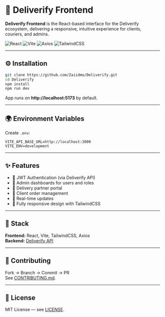 # 🚀 Deliverify Frontend

**Deliverify Frontend** is the React-based interface for the Deliverify ecosystem, delivering a responsive, intuitive experience for clients, couriers, and admins.

<p align="left">
  <img alt="React" src="https://img.shields.io/badge/React-18.x-blue">
  <img alt="Vite" src="https://img.shields.io/badge/Vite-Build-purple">
  <img alt="Axios" src="https://img.shields.io/badge/Axios-HTTP Client-lightblue">
  <img alt="TailwindCSS" src="https://img.shields.io/badge/TailwindCSS-Frontend-teal">
</p>

---

## ⚙️ Installation

```bash
git clone https://github.com/Zaiidmo/Deliverify.git
cd Deliverify
npm install
npm run dev
```

App runs on **http://localhost:5173** by default.

---

## 🌍 Environment Variables

Create `.env`:

```env
VITE_API_BASE_URL=http://localhost:3000
VITE_ENV=development
```

---

## ✨ Features

- 🔐 JWT Authentication (via Deliverify API)
- 🧾 Admin dashboards for users and roles
- 🛵 Delivery partner portal
- 🧩 Client order management
- 💬 Real-time updates
- 📱 Fully responsive design with TailwindCSS

---

## 🧠 Stack

**Frontend:** React, Vite, TailwindCSS, Axios  
**Backend:** [Deliverify API](https://github.com/Zaiidmo/Deliverify-API)

---

## 🤝 Contributing

Fork → Branch → Commit → PR  
See [CONTRIBUTING.md](CONTRIBUTING.md).

---

## 🪪 License

MIT License — see [LICENSE](LICENSE).

